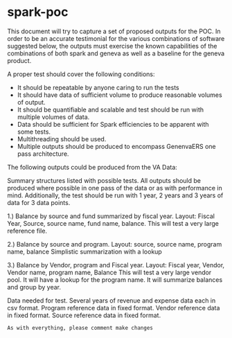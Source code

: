 # spark-poc

This document will try to capture a set of proposed outputs for the POC.  In order to be an accurate testimonial for the various combinations of software suggested below, the outputs must exercise the known capabilities of the combinations of both spark and geneva as well as a baseline for the geneva product.  

A proper test should cover the following conditions:

- It should be repeatable by anyone caring to run the tests
- It should have data of sufficient volume to produce reasonable volumes of output.
- It should be quantifiable and scalable and test should be run with multiple volumes of data.
- Data should be sufficient for Spark efficiencies to be apparent with some tests.
- Multithreading should be used. 
- Multiple outputs should be produced to encompass GenenvaERS one pass architecture. 


The following outputs could be produced from the VA Data:

Summary structures listed with possible tests.
All outputs should be produced where possible in one pass of the data or as with performance in mind.
Additionally, the test should be run with 1 year, 2 years and 3 years of data for 3 data points. 

1.) Balance by source and fund summarized by fiscal year.
Layout: Fiscal Year, Source, source name, fund name, balance. 
    This will test a very large reference file.

2.) Balance by source and program.
Layout: source, source name, program name, balance 
    Simplistic summarization with a lookup

3.) Balance by Vendor, program and Fiscal year.
Layout: Fiscal year, Vendor, Vendor name, program name, Balance 
    This will test a very large vendor pool. 
    It will have a lookup for the program name. 
    It will summarize balances and group by year. 

Data needed for test.
    Several years of revenue and expense data each in csv format. 
    Program reference data in fixed format. 
    Vendor reference data in fixed format.
    Source reference data in fixed format. 

    As with everything, please comment make changes 